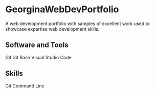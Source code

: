 # GeorginaWebDevPortfolio
A web development portfolio with samples of excellent work used to showcase expertise web development skills. 

## Software and Tools
 Git
 Git Bash
 Visual Studio Code
 
 ## Skills
 Git Command Line 
 
